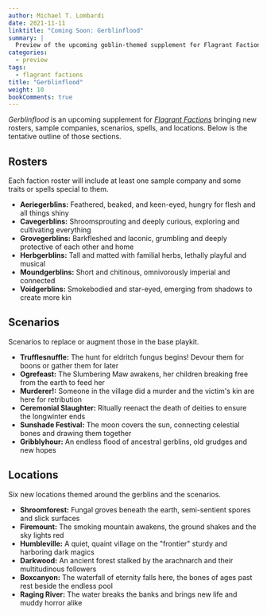 ```yaml
---
author: Michael T. Lombardi
date: 2021-11-11
linktitle: "Coming Soon: Gerblinflood"
summary: |
  Preview of the upcoming goblin-themed supplement for Flagrant Factions
categories:
  - preview
tags:
  - flagrant factions
title: "Gerblinflood"
weight: 10
bookComments: true
---
```


_Gerblinflood_ is an upcoming supplement for [_Flagrant Factions_](/games/factions) bringing new rosters, sample companies, scenarios, spells, and locations.
Below is the tentative outline of those sections.

## Rosters

Each faction roster will include at least one sample company and some traits or spells special to them.

- **Aeriegerblins:** Feathered, beaked, and keen-eyed, hungry for flesh and all things shiny
- **Cavegerblins:** Shroomsprouting and deeply curious, exploring and cultivating everything
- **Grovegerblins:** Barkfleshed and laconic, grumbling and deeply protective of each other and home
- **Herbgerblins:** Tall and matted with familial herbs, lethally playful and musical
- **Moundgerblins:** Short and chitinous, omnivorously imperial and connected
- **Voidgerblins:** Smokebodied and star-eyed, emerging from shadows to create more kin

## Scenarios

Scenarios to replace or augment those in the base playkit.

- **Trufflesnuffle:** The hunt for eldritch fungus begins! Devour them for boons or gather them for later
- **Ogrefeast:** The Slumbering Maw awakens, her children breaking free from the earth to feed her
- **Murderer!:** Someone in the village did a murder and the victim's kin are here for retribution
- **Ceremonial Slaughter:** Ritually reenact the death of deities to ensure the longwinter ends
- **Sunshade Festival:** The moon covers the sun, connecting celestial bones and drawing them together
- **Gribblyhour:** An endless flood of ancestral gerblins, old grudges and new hopes

## Locations

Six new locations themed around the gerblins and the scenarios.

- **Shroomforest:** Fungal groves beneath the earth, semi-sentient spores and slick surfaces
- **Firemount:** The smoking mountain awakens, the ground shakes and the sky lights red
- **Humbleville:** A quiet, quaint village on the "frontier" sturdy and harboring dark magics
- **Darkwood:** An ancient forest stalked by the arachnarch and their multitudinous followers
- **Boxcanyon:** The waterfall of eternity falls here, the bones of ages past rest beside the endless pool
- **Raging River:** The water breaks the banks and brings new life and muddy horror alike
